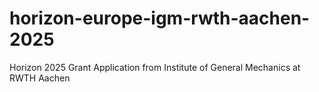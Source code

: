 # horizon-europe-igm-rwth-aachen-2025
Horizon 2025 Grant Application from Institute of General Mechanics at RWTH Aachen
